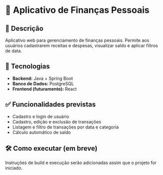 # 💸 Aplicativo de Finanças Pessoais

## 📘 Descrição

Aplicativo web para gerenciamento de finanças pessoais. Permite aos usuários cadastrarem receitas e despesas, visualizar saldo e aplicar filtros de data.

## 🎯 Tecnologias

-   **Backend:** Java + Spring Boot
-   **Banco de Dados:** PostgreSQL
-   **Frontend (futuramente):** React

## ✅ Funcionalidades previstas

-   Cadastro e login de usuário
-   Cadastro, edição e exclusão de transações
-   Listagem e filtro de transações por data e categoria
-   Cálculo automático de saldo

## 🛠️ Como executar (em breve)

Instruções de build e execução serão adicionadas assim que o projeto for iniciado.